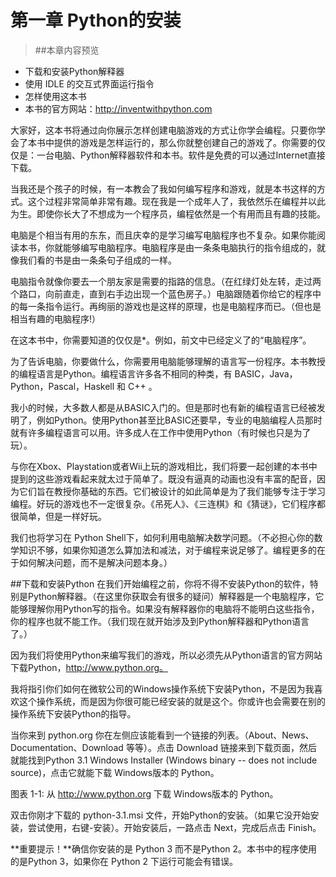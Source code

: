 # 第一章  Python的安装
>##本章内容预览
* 下载和安装Python解释器
* 使用 IDLE 的交互式界面运行指令
* 怎样使用这本书
* 本书的官方网站：http://inventwithpython.com

大家好，这本书将通过向你展示怎样创建电脑游戏的方式让你学会编程。只要你学会了本书中提供的游戏是怎样运行的，那么你就整创建自己的游戏了。你需要的仅仅是：一台电脑、Python解释器软件和本书。软件是免费的可以通过Internet直接下载。

当我还是个孩子的时候，有一本教会了我如何编写程序和游戏，就是本书这样的方式。这个过程非常简单非常有趣。现在我是一个成年人了，我依然乐在编程并以此为生。即使你长大了不想成为一个程序员，编程依然是一个有用而且有趣的技能。

电脑是个相当有用的东东，而且庆幸的是学习编写电脑程序也不复杂。如果你能阅读本书，你就能够编写电脑程序。电脑程序是由一条条电脑执行的指令组成的，就像我们看的书是由一条条句子组成的一样。

电脑指令就像你要去一个朋友家是需要的指路的信息。（在红绿灯处左转，走过两个路口，向前直走，直到右手边出现一个蓝色房子。）电脑跟随着你给它的程序中的每一条指令运行。再绚丽的游戏也是这样的原理，也是电脑程序而已。（但也是相当有趣的电脑程序!）

在这本书中，你需要知道的仅仅是*。例如，前文中已经定义了的“电脑程序”。

为了告诉电脑，你要做什么，你需要用电脑能够理解的语言写一份程序。本书教授的编程语言是Python。编程语言许多各不相同的种类，有 BASIC，Java，Python，Pascal，Haskell 和 C++ 。

我小的时候，大多数人都是从BASIC入门的。但是那时也有新的编程语言已经被发明了，例如Python。使用Python甚至比BASIC还要早，专业的电脑编程人员那时就有许多编程语言可以用。许多成人在工作中使用Python（有时候也只是为了玩）。

与你在Xbox、Playstation或者Wii上玩的游戏相比，我们将要一起创建的本书中提到的这些游戏看起来就太过于简单了。既没有逼真的动画也没有丰富的配音，因为它们旨在教授你基础的东西。它们被设计的如此简单是为了我们能够专注于学习编程。好玩的游戏也不一定很复杂。《吊死人》、《三连棋》和《猜谜》，它们程序都很简单，但是一样好玩。

我们也将学习在 Python Shell下，如何利用电脑解决数学问题。（不必担心你的数学知识不够，如果你知道怎么算加法和减法，对于编程来说足够了。编程更多的在于如何解决问题，而不是解决问题本身。）

##下载和安装Python
在我们开始编程之前，你将不得不安装Python的软件，特别是Python解释器。（在这里你获取会有很多的疑问）解释器是一个电脑程序，它能够理解你用Python写的指令。如果没有解释器你的电脑将不能明白这些指令，你的程序也就不能工作。（我们现在就开始涉及到Python解释器和Python语言了。）

因为我们将使用Python来编写我们的游戏，所以必须先从Python语言的官方网站下载Python，http://www.python.org。

我将指引你们如何在微软公司的Windows操作系统下安装Python，不是因为我喜欢这个操作系统，而是因为你很可能已经安装的就是这个。你或许也会需要在别的操作系统下安装Python的指导。

当你来到 python.org 你在左侧应该能看到一个链接的列表。（About、News、Documentation、Download 等等）。点击 Download 链接来到下载页面，然后就能找到Python 3.1 Windows Installer (Windows binary -- does not include source)，点击它就能下载 Windows版本的 Python。

图表 1-1: 从 http://www.python.org 下载 Windows版本的 Python。

双击你刚才下载的 python-3.1.msi 文件，开始Python的安装。（如果它没开始安装，尝试使用，右键-安装）。开始安装后，一路点击 Next，完成后点击 Finish。

**重要提示！**确信你安装的是 Python 3 而不是Python 2。本书中的程序使用的是Python 3，如果你在 Python 2 下运行可能会有错误。

 